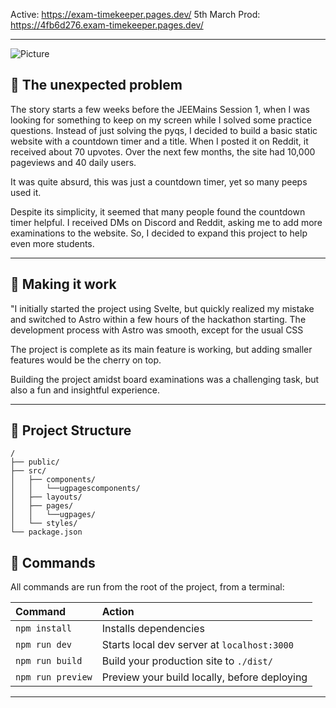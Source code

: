 Active: https://exam-timekeeper.pages.dev/
5th March Prod: https://4fb6d276.exam-timekeeper.pages.dev/

<hr />

![Picture](https://preview.redd.it/w87tglqf7wla1.png?width=1920&format=png&auto=webp&v=enabled&s=b4efcb0ad240ed807e7367530f20430c7d2efd7c)

## 🚀 The unexpected problem

The story starts a few weeks before the JEEMains Session 1, when I was looking for something to keep on my screen while I solved some practice questions. Instead of just solving the pyqs, I decided to build a basic static website with a countdown timer and a title. When I posted it on Reddit, it received about 70 upvotes. Over the next few months, the site had 10,000 pageviews and 40 daily users.

It was quite absurd, this was just a countdown timer, yet so many peeps used it.

Despite its simplicity, it seemed that many people found the countdown timer helpful. I received DMs on Discord and Reddit, asking me to add more examinations to the website. So, I decided to expand this project to help even more students.

<hr/>

## 🚀 Making it work

"I initially started the project using Svelte, but quickly realized my mistake and switched to Astro within a few hours of the hackathon starting. The development process with Astro was smooth, except for the usual CSS

The project is complete as its main feature is working, but adding smaller features would be the cherry on top.

Building the project amidst board examinations was a challenging task, but also a fun and insightful experience.

<hr/>

## 🚀 Project Structure

```
/
├── public/
├── src/
│   ├── components/
│   │   └──ugpagescomponents/
│   ├── layouts/
│   ├── pages/
│   │   └──ugpages/
│   └── styles/
└── package.json
```

## 🧞 Commands

All commands are run from the root of the project, from a terminal:

| Command           | Action                                       |
| :---------------- | :------------------------------------------- |
| `npm install`     | Installs dependencies                        |
| `npm run dev`     | Starts local dev server at `localhost:3000`  |
| `npm run build`   | Build your production site to `./dist/`      |
| `npm run preview` | Preview your build locally, before deploying |

<hr/>
